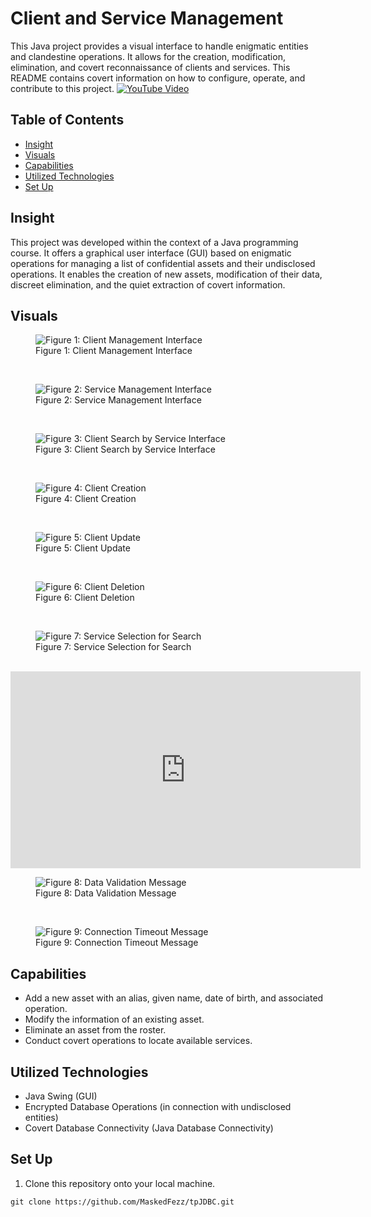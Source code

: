 # Client and Service Management

This Java project provides a visual interface to handle enigmatic entities and clandestine operations. It allows for the creation, modification, elimination, and covert reconnaissance of clients and services. This README contains covert information on how to configure, operate, and contribute to this project.
[![YouTube Video](https://img.youtube.com/vi/J_dJBN5hCu0/0.jpg)](https://www.youtube.com/watch?v=J_dJBN5hCu0)

## Table of Contents

- [Insight](#insight)
- [Visuals](#visuals)
- [Capabilities](#capabilities)
- [Utilized Technologies](#utilized-technologies)
- [Set Up](#set-up)

## Insight

This project was developed within the context of a Java programming course. It offers a graphical user interface (GUI) based on enigmatic operations for managing a list of confidential assets and their undisclosed operations. It enables the creation of new assets, modification of their data, discreet elimination, and the quiet extraction of covert information.

## Visuals

<figure>
  <img src="https://github.com/MaskedFezz/tpJDBC/assets/130797834/a35e7a35-1897-4088-912f-738b347deadd" alt="Figure 1: Client Management Interface">
  <figcaption>Figure 1: Client Management Interface</figcaption>
</figure>
<br>

<figure>
  <img src="https://github.com/MaskedFezz/tpJDBC/assets/130797834/0db3eeec-1bd7-4566-a20a-6947984b7180" alt="Figure 2: Service Management Interface">
  <figcaption>Figure 2: Service Management Interface</figcaption>
</figure>
<br>

<figure>
  <img src="https://github.com/MaskedFezz/tpJDBC/assets/130797834/4687424f-3b85-466a-bddc-eee3f091d101" alt="Figure 3: Client Search by Service Interface">
  <figcaption>Figure 3: Client Search by Service Interface</figcaption>
</figure>
<br>

<figure>
  <img src="https://github.com/MaskedFezz/tpJDBC/assets/130797834/56560daf-f165-4f42-aa4a-34fe81bdc82b" alt="Figure 4: Client Creation">
  <figcaption>Figure 4: Client Creation</figcaption>
</figure>
<br>

<figure>
  <img src="https://github.com/MaskedFezz/tpJDBC/assets/130797834/664d5455-aee1-4b7a-8555-8671bff54d24" alt="Figure 5: Client Update">
  <figcaption>Figure 5: Client Update</figcaption>
</figure>
<br>

<figure>
  <img src="https://github.com/MaskedFezz/tpJDBC/assets/130797834/24d630be-8f5a-4e2d-8829-30f879b1641c" alt="Figure 6: Client Deletion">
  <figcaption>Figure 6: Client Deletion</figcaption>
</figure>
<br>

<figure>
  <img src="https://github.com/MaskedFezz/tpJDBC/assets/130797834/9f53bf57-eab5-416c-bf4a-f6d79925e2b7" alt="Figure 7: Service Selection for Search">
  <figcaption>Figure 7: Service Selection for Search</figcaption>
</figure>
<br>
<iframe width="560" height="315" src="https://www.youtube.com/embed/J_dJBN5hCu0?si=p4U4K1PcRbxslwGs" title="YouTube video player" frameborder="0" allow="accelerometer; autoplay; clipboard-write; encrypted-media; gyroscope; picture-in-picture; web-share" allowfullscreen></iframe>
<figure>
  <img src="https://github.com/MaskedFezz/tpJDBC/assets/130797834/70a25256-34cd-41a5-9bca-dd78f08b9baf" alt="Figure 8: Data Validation Message">
  <figcaption>Figure 8: Data Validation Message</figcaption>
</figure>
<br>

<figure>
  <img src="https://github.com/MaskedFezz/tpJDBC/assets/130797834/33e6cb01-f7aa-4db2-9de0-028301926ba1" alt="Figure 9: Connection Timeout Message">
  <figcaption>Figure 9: Connection Timeout Message</figcaption>
</figure>

## Capabilities

- Add a new asset with an alias, given name, date of birth, and associated operation.
- Modify the information of an existing asset.
- Eliminate an asset from the roster.
- Conduct covert operations to locate available services.

## Utilized Technologies

- Java Swing (GUI)
- Encrypted Database Operations (in connection with undisclosed entities)
- Covert Database Connectivity (Java Database Connectivity)

## Set Up

1. Clone this repository onto your local machine.

```shell
git clone https://github.com/MaskedFezz/tpJDBC.git
